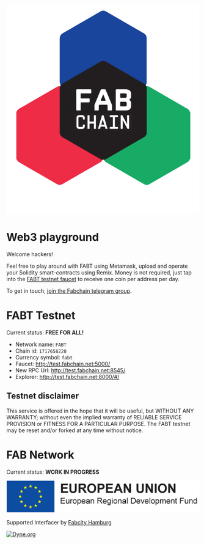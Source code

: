 
![FABCHAIN](fabchain_logo.jpg)

# Web3 playground

Welcome hackers!

Feel free to play around with FABT using Metamask, upload and operate
your Solidity smart-contracts using Remix. Money is not required, just
tap into the [FABT testnet faucet](http://test.fabchain.net:5000/) to
receive one coin per address per day.

To get in touch, [join the Fabchain telegram group](https://t.me/+a1cMevbmi2o3MDQ8).

# FABT Testnet

Current status: **FREE FOR ALL!**

- Network name: `FABT`
- Chain id: `1717658228`
- Currency symbol: `fabt`
- Faucet: http://test.fabchain.net:5000/
- New RPC Url: http://test.fabchain.net:8545/
- Explorer: http://test.fabchain.net:8000/#/

## Testnet disclaimer

This service is offered in the hope that it will be useful, but
WITHOUT ANY WARRANTY; without even the implied warranty of RELIABLE
SERVICE PROVISION or FITNESS FOR A PARTICULAR PURPOSE. The FABT
testnet may be reset and/or forked at any time without notice.


# FAB Network

Current status: **WORK IN PROGRESS**

![EU Regional Fund](eu-regional-fund.png)

Supported Interfacer by [Fabcity Hamburg](https://fabcity.hamburg)

<p>
  <a href="https://dyne.org">
    <img src="https://img.shields.io/badge/%3C%2F%3E%20with%20%E2%9D%A4%20by-Dyne.org-blue.svg" alt="Dyne.org" />
  </a>
</p>
